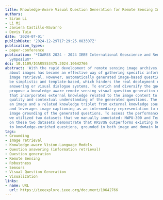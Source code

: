 ```yaml
---
title: Knowledge-Aware Visual Question Generation for Remote Sensing Images
authors:
- Siran Li
- Li Mi
- Javiera Castillo-Navarro
- Devis Tuia
date: '2024-07-01'
publishDate: '2024-12-29T17:29:25.083307Z'
publication_types:
- paper-conference
publication: '*IGARSS 2024 - 2024 IEEE International Geoscience and Remote Sensing
  Symposium*'
doi: 10.1109/IGARSS53475.2024.10642766
abstract: 'With the rapid development of remote sensing image archives, asking questions
  about images has become an effective way of gathering specific information or performing
  image retrieval. However, automatically generated image-based questions tend to
  be simplistic and template-based, which hinders the real deployment of question
  answering or visual dialogue systems. To enrich and diversify the questions, we
  propose a knowledge-aware remote sensing visual question generation model, KRSVQG,
  that incorporates external knowledge related to the image content to improve the
  quality and contextual understanding of the generated questions. The model takes
  an image and a related knowledge triplet from external knowledge sources as inputs
  and leverages image captioning as an intermediary representation to enhance the
  image grounding of the generated questions. To assess the performance of KRSVQG,
  we utilized two datasets that we manually annotated: NWPU-300 and TextRS-300. Results
  on these two datasets demonstrate that KRSVQG outperforms existing methods and leads
  to knowledge-enriched questions, grounded in both image and domain knowledge.'
tags:
- Grounding
- Image retrieval
- Knowledge-aware Vision-Language Models
- Question answering (information retrieval)
- Question generation
- Remote Sensing
- Robustness
- Sensors
- Visual Question Generation
- Visualization
links:
- name: URL
  url: https://ieeexplore.ieee.org/document/10642766
---
```

